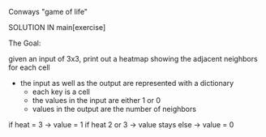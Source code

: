 Conways "game of life"
 
SOLUTION IN main[exercise]

The Goal:
 
given an input of 3x3, print out a heatmap showing the adjacent neighbors for each cell
 
   - the input as well as the output are represented with a dictionary
       - each key is a cell
       - the values in the input are either 1 or 0
       - values in the output are the number of neighbors

if heat = 3 -> value = 1
if heat 2 or 3 -> value stays
else -> value = 0